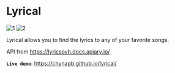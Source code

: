 # Lyrical

![1](https://github.com/user-attachments/assets/8677009b-f22f-4673-9fb0-3e5d7d12d67a)
![2](https://github.com/user-attachments/assets/b35e33a2-e4fb-4473-9fba-6864ad862352)

Lyrical allows you to find the lyrics to any of your favorite songs.

API from https://lyricsovh.docs.apiary.io/

**`Live demo`**: https://chynapb.github.io/lyrical/
